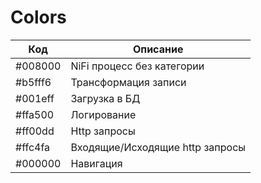 # Colors

| Код     | Описание                        |
|---------|---------------------------------|
| #008000 | NiFi процесс без категории      |
| #b5fff6 | Трансформация записи            |
| #001eff | Загрузка в БД                   |
| #ffa500 | Логирование                     |
| #ff00dd | Http запросы                    |
| #ffc4fa | Входящие/Исходящие http запросы |
| #000000 | Навигация                       |